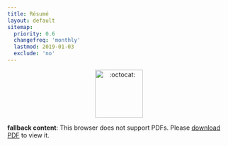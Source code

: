 ```yaml
---
title: Résumé
layout: default
sitemap:
  priority: 0.6
  changefreq: 'monthly'
  lastmod: 2019-01-03
  exclude: 'no'
---
```


<p align="center">
       <img class="emoji" title=":octocat:" alt=":octocat:" src="https://octodex.github.com/images/octocat-de-los-muertos.jpg" height="108" width="108">
     </p>

<object data="/assets/pdf/pinedo-resume20190106.pdf" type="application/pdf" width="100%" height="2200">
   <p><b>fallback content</b>: This browser does not support PDFs. Please <a href="/assets/pdf/pinedo-resume20190106">download PDF</a> to view it.</p>
</object>
